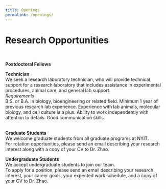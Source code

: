 ```yaml
---
title: Openings
permalink: /openings/
---
```

# Research Opportunities<br>
 <br>
  
<!--- We currently have an open position for ***a postdoctoral fellow*** in our lab. If you are interested in this opportunity, please send an email with your CV and the names of three referees to yzhao47@nyit.edu.<br>
 <br> --->
 
**Postdoctoral Fellows**<br>
<!--- We are recruiting a highly motivated postdoctoral fellow with interests in genomics, computational biology, epigenetics, or neuroscience. Successful candidates should have a recent Ph.D. degree, with a strong background in one or more of the following areas: genomics, epigenetics, computational biology, mouse genetics, and neuroscience. Prior experience with high throughput sequencing or developing/using mouse models is a plus.<br>
 <br> --->
 
**Technician**<br>
We seek a research laboratory technician, who will provide technical support for a research laboratory that includes assistance in experimental procedures, animal care, and general lab support. <br>
*Requirements*<br>
B.S. or B.A. in biology, bioengineering or related field. Minimum 1 year of previous research lab experience. Experience with lab animals, molecular biology, and cell culture  is a plus. Ability to work independently with attention to details. Good communication skills.<br> 
 <br>
 
**Graduate Students**<br>
We welcome graduate students from all graduate programs at NYIT.<br>
For rotation opportunities, please send an email describing your research interest along with a copy of your CV to Dr. Zhao.<br>

**Undergraduate Students**<br>
We accept undergraduate students to join our team.<br>
To apply for a position, please send an email describing your research interest, your career goals, your expected work schedule, and a copy of your CV to Dr. Zhao. 
